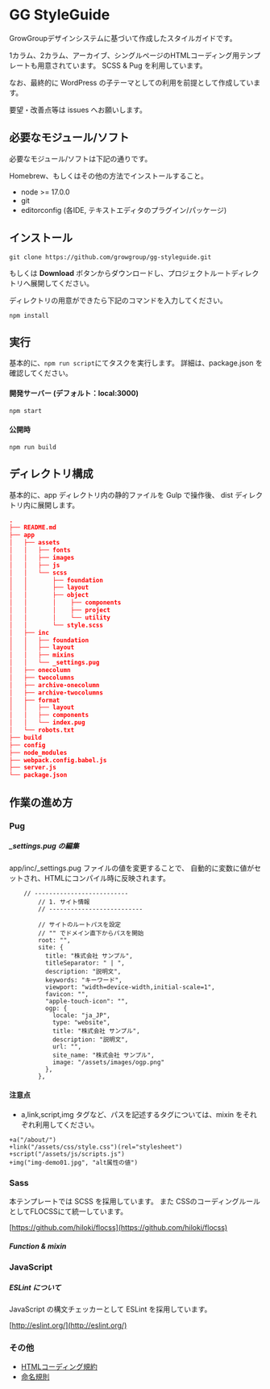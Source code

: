 # GG StyleGuide

GrowGroupデザインシステムに基づいて作成したスタイルガイドです。

1カラム、2カラム、アーカイブ、シングルページのHTMLコーディング用テンプレートも用意されています。
SCSS & Pug を利用しています。

なお、最終的に WordPress の子テーマとしての利用を前提として作成しています。

要望・改善点等は issues へお願いします。

## 必要なモジュール/ソフト

必要なモジュール/ソフトは下記の通りです。

Homebrew、もしくはその他の方法でインストールすること。

* node >= 17.0.0
* git
* editorconfig (各IDE, テキストエディタのプラグイン/パッケージ)

## インストール

```shell
git clone https://github.com/growgroup/gg-styleguide.git
```

もしくは **Download** ボタンからダウンロードし、プロジェクトルートディレクトリへ展開してください。

ディレクトリの用意ができたら下記のコマンドを入力してください。

```shell
npm install
```

## 実行
基本的に、```npm run script```にてタスクを実行します。
詳細は、package.json を確認してください。

#### 開発サーバー (デフォルト：local:3000)
```
npm start
```

#### 公開時
```
npm run build
```

## ディレクトリ構成

基本的に、app ディレクトリ内の静的ファイルを Gulp で操作後、
dist ディレクトリ内に展開します。

```json
.
├── README.md
├── app
│   ├── assets
│   │   ├── fonts
│   │   ├── images
│   │   ├── js
│   │   └── scss
│   │       ├── foundation
│   │       ├── layout
│   │       ├── object
│   │       │    ├── components
│   │       │    ├── project
│   │       │    └── utility
│   │       └── style.scss
│   ├── inc
│   │   ├── foundation
│   │   ├── layout
│   │   ├── mixins
│   │   └── _settings.pug
│   ├── onecolumn
│   ├── twocolumns
│   ├── archive-onecolumn
│   ├── archive-twocolumns
│   ├── format
│   │   ├── layout
│   │   ├── components
│   │   └── index.pug
│   └── robots.txt
├── build
├── config
├── node_modules
├── webpack.config.babel.js
├── server.js
└── package.json

```

## 作業の進め方

### Pug

##### _settings.pug の編集

app/inc/_settings.pug ファイルの値を変更することで、
自動的に変数に値がセットされ、HTMLにコンパイル時に反映されます。

```pug
    // --------------------------
        // 1. サイト情報
        // --------------------------
    
        // サイトのルートパスを設定
        // "" でドメイン直下からパスを開始
        root: "",
        site: {
          title: "株式会社 サンプル",
          titleSeparator: " | ",
          description: "説明文",
          keywords: "キーワード",
          viewport: "width=device-width,initial-scale=1",
          favicon: "",
          "apple-touch-icon": "",
          ogp: {
            locale: "ja_JP",
            type: "website",
            title: "株式会社 サンプル",
            description: "説明文",
            url: "",
            site_name: "株式会社 サンプル",
            image: "/assets/images/ogp.png"
          },
        },

```

#### 注意点

* a,link,script,img タグなど、パスを記述するタグについては、mixin をそれぞれ利用してください。

```pug
+a("/about/")
+link("/assets/css/style.css")(rel="stylesheet")
+script("/assets/js/scripts.js")
+img("img-demo01.jpg", "alt属性の値")
```

### Sass

本テンプレートでは SCSS を採用しています。
また CSSのコーディングルールとしてFLOCSSにて統一しています。

[https://github.com/hiloki/flocss](https://github.com/hiloki/flocss)


##### Function & mixin


### JavaScript

##### ESLint について

JavaScript の構文チェッカーとして ESLint を採用しています。

[http://eslint.org/](http://eslint.org/)

### その他

* [HTMLコーディング規約](docs/RULES_HTML_CODING.md)
* [命名規則](docs/RULES_NAMING.md)

